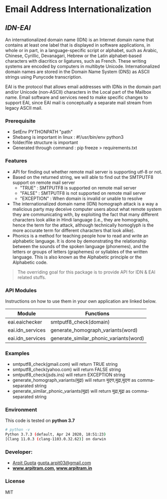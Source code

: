 # Email Address Internationalization

## _IDN-EAI_

An internationalized domain name (IDN) is an Internet domain name that contains at least one label that is displayed in software applications, in whole or in part, in a language-specific script or alphabet, such as Arabic, Chinese, Cyrillic, Devanagari, Hebrew or the Latin alphabet-based characters with diacritics or ligatures, such as French. These writing systems are encoded by computers in multibyte Unicode. Internationalized domain names are stored in the Domain Name System (DNS) as ASCII strings using Punycode transcription.

EAI is the protocol that allows email addresses with IDNs in the domain part and/or Unicode (non-ASCII) characters in the Local part of the Mailbox name. Email software and services need to make specific changes to support EAI, since EAI mail is conceptually a separate mail stream from legacy ASCII mail.

### Prerequisite
- SetEnv PYTHONPATH "path"
- Shebang is important in linux : #!/usr/bin/env python3
- folder/file structure is important
- Generated through command : pip freeze > requirements.txt

### Features

- API for finding out whether remote mail server is supporting utf-8 or not.
- Based on the returned string, we will able to find out the SMTPUTF8 support 
on remote mail server
    - "TRUE" : SMTPUTF8 is supported on remote mail server
    - "FALSE" : SMTPUTF8 is not supported on remote mail server
    - "EXCEPTION" : When domain is invalid or unable to resolve
- The internationalized domain name (IDN) homograph attack 
is a way a malicious party may deceive computer users about what remote system they are communicating with, by 
exploiting the fact that many different characters look alike in Hindi language (i.e., they are homographs, hence the term for the 
attack, although technically homoglyph is the more accurate term for different characters that look alike).
- Phonics is a method for teaching people how to read and write an alphabetic language. It is done by demonstrating the 
relationship between the sounds of the spoken language (phonemes), and the letters or groups of letters (graphemes) or 
syllables of the written language. This is also known as the Alphabetic principle or the Alphabetic code.
 
> The overriding goal for this package is to provide 
> API for IDN & EAI related stuffs.

### API Modules

Instructions on how to use them in your own application are linked below.

| Module | Functions |
| ------ | ------ |
| eai.eaichecker |  smtputf8_check(domain) |
| eai.idn_services | generate_homograph_variants(word) |
| eai.idn_services | generate_similar_phonic_variants(word) |

### Examples

- smtputf8_check(gmail.com) will return TRUE string
- smtputf8_check(yahoo.com) will return FALSE string
- smtputf8_check(jsds.ins) will return EXCEPTION string
- generate_homograph_variants(मुद्रा) will return मुद्गा,मुद्रा,मुद्ना as comma-separated string
- generate_similar_phonic_variants(मुद्रा) will return मुद्रा,मूद्रा as comma-separated string


### Environment

This code is tested on **python 3.7**

```sh
# python -v
Python 3.7.3 (default, Apr 24 2020, 18:51:23) 
[Clang 11.0.3 (clang-1103.0.32.62)] on darwin
```

### Developer: 
- [Arpit Gupta](https://www.arpitram.com) <gupta.arpit03@gmail.com>
- **www.arpitram.com, www.arpitram.in**

### License

MIT
